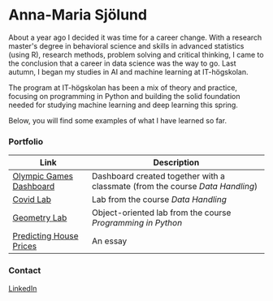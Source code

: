 # Anna-Maria Sjölund

About a year ago I decided it was time for a career change. With a research master's degree in behavioral science and skills in advanced statistics (using R), research methods, problem solving and critical thinking, I came to the conclusion that a career in data science was the way to go. Last autumn, I began my studies in AI and machine learning at IT-högskolan. 

The program at IT-högskolan has been a mix of theory and practice, focusing on programming in Python and building the solid foundation needed for studying machine learning and deep learning this spring. 

Below, you will find some examples of what I have learned so far.

### Portfolio

| Link | Description |
-------| -----------------------------------------------|
|[Olympic Games Dashboard](https://olympic-games-usa.herokuapp.com/) | Dashboard created together with a classmate (from the course _Data Handling_) |
|[Covid Lab](https://github.com/Anna-MariaSjolund/Data-Handling-Anna-MariaSjolund/tree/main/Labs/Covid-Lab) |Lab from the course _Data Handling_|
|[Geometry Lab](https://github.com/Anna-MariaSjolund/Python-Programming-Anna-MariaSjolund/tree/main/Labs/Lab3) | Object-oriented lab from the course _Programming in Python_ |
|[Predicting House Prices](https://github.com/Anna-MariaSjolund/Introduction-to-AI/blob/main/PredictingHousePricesUsingLinearRegression.md)| An essay |

### Contact

[LinkedIn](https://www.linkedin.com/in/a-m-sjölund/)